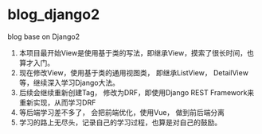 # blog_django2
blog base on Django2
1. 本项目最开始View是使用基于类的写法，即继承View，摸索了很长时间，也算才入门。
2. 现在修改View，使用基于类的通用视图类， 即继承ListView， DetailView等，继续深入学习Django大法。
3. 后续会继续重新创建Tag， 修改为DRF，即使用Django REST Framework来重新实现，从而学习DRF
4. 等后端学习差不多了， 会把前端优化，使用Vue， 做到前后端分离
5. 学习的路上无尽头，记录自己的学习过程，也算是对自己的鼓励。

